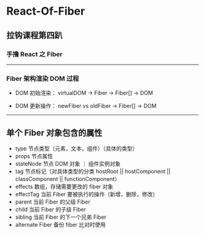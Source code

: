 # React-Of-Fiber
## 拉钩课程第四趴
### 手撸 React 之 Fiber

---
### Fiber 架构渲染 DOM 过程

- DOM 初始渲染：  virtualDOM -> Fiber -> Fiber[] -> DOM

- DOM 更新操作：  newFiber vs oldFiber -> Fiber[] -> DOM

---
## 单个 Fiber 对象包含的属性

-  type           节点类型（元素，文本，组件）（具体的类型）
-  props          节点属性
-  stateNode      节点 DOM 对象 ｜ 组件实例对象
-  tag            节点标记（对具体类型的分类 hostRoot || hostComponent || classComponent || functionComponent）
-  effects        数组，存储需要更改的 fiber 对象
-  effectTag      当前 Fiber 要被执行的操作（新增，删除，修改）
-  parent         当前 Fiber 的父级 Fiber
-  child          当前 Fiber 的子级 Fiber
-  sibling        当前 Fiber 的下一个兄弟 Fiber
-  alternate      Fiber 备份 fiber 比对时使用
